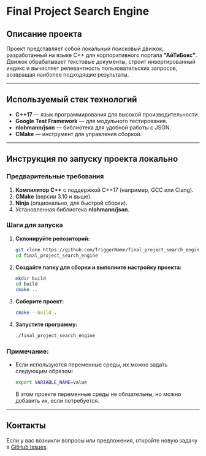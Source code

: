 # Final Project Search Engine

## Описание проекта
Проект представляет собой локальный поисковый движок, разработанный на языке C++ для корпоративного портала **"АйТиБокс"**.  
Движок обрабатывает текстовые документы, строит инвертированный индекс и вычисляет релевантность пользовательских запросов, возвращая наиболее подходящие результаты.

---

## Используемый стек технологий
- **C++17** — язык программирования для высокой производительности.
- **Google Test Framework** — для модульного тестирования.
- **nlohmann/json** — библиотека для удобной работы с JSON.
- **CMake** — инструмент для управления сборкой.

---

## Инструкция по запуску проекта локально

### Предварительные требования
1. **Компилятор C++** с поддержкой C++17 (например, GCC или Clang).
2. **CMake** (версии 3.10 и выше).
3. **Ninja** (опционально, для быстрой сборки).
4. Установленная библиотека **nlohmann/json**.

### Шаги для запуска
1. **Склонируйте репозиторий:**
    ```bash
    git clone https://github.com/TriggerName/final_project_search_engine.git
    cd final_project_search_engine
    ```

2. **Создайте папку для сборки и выполните настройку проекта:**
    ```bash
    mkdir build
    cd build
    cmake ..
    ```

3. **Соберите проект:**
    ```bash
    cmake --build .
    ```

4. **Запустите программу:**
    ```bash
    ./final_project_search_engine
    ```

### Примечание:
- Если используются переменные среды, их можно задать следующим образом:
    ```bash
    export VARIABLE_NAME=value
    ```
    В этом проекте переменные среды не обязательны, но можно добавить их, если потребуется.

---

## Контакты
Если у вас возникли вопросы или предложения, откройте новую задачу в [GitHub Issues](https://github.com/TriggerName/final_project_search_engine/issues).